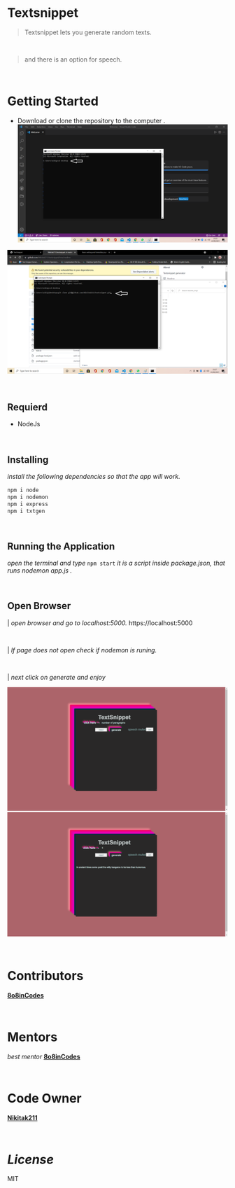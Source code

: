 # **Textsnippet** #
> Textsnippet lets you generate random texts.
<br/>

> and there is an option for speech.

<br/>

# **Getting Started** #

* Download or clone the repository to the computer .
![screenshot](/readme_imgs/4.png)
<!-- ![screenshot](/readme_imgs/5.png) -->
![screenshot](/readme_imgs/6.png)

<br/>

## **Requierd** ##
* NodeJs

<br/>

## **Installing** ##
 *install the following dependencies so that the app will work.*
```
npm i node
npm i nodemon
npm i express
npm i txtgen
```

<br/>

## **Running the Application** ##
*open the terminal and type* `npm start` *it is a script inside package.json, that runs nodemon app.js .*

<br/>

## **Open Browser** ##
| *open browser and go to localhost:5000.*
 https://localhost:5000
 
 <br/>
 
| *If page does not open check if nodemon is runing.*

<br/>

| *next click on generate and enjoy*
<!-- ![screenshot](/readme_imgs/1.png) -->
![screenshot](/readme_imgs/2.png)
![screenshot](/readme_imgs/3.png)

<br/>

# **Contributors** #
 [**8o8inCodes**](https://github.com/8o8inCodes)

<br/>

# **Mentors** #
 *best mentor* [**8o8inCodes**](https://github.com/8o8inCodes)
 
 <br/>

# **Code Owner** #
 [**Nikitak211**](https://github.com/Nikitak211)
 
<br/>

# *License* #
MIT 